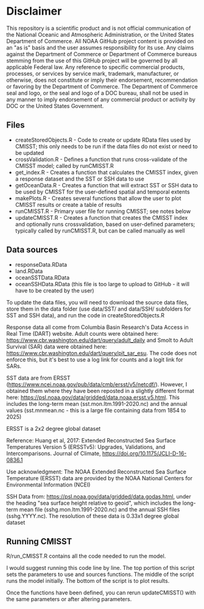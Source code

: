 # Disclaimer

This repository is a scientific product and is not official communication of the National Oceanic and Atmospheric Administration, or the United States Department of Commerce. All NOAA GitHub project content is provided on an "as is" basis and the user assumes responsibility for its use. Any claims against the Department of Commerce or Department of Commerce bureaus stemming from the use of this GitHub project will be governed by all applicable Federal law. Any reference to specific commercial products, processes, or services by service mark, trademark, manufacturer, or otherwise, does not constitute or imply their endorsement, recommendation or favoring by the Department of Commerce. The Department of Commerce seal and logo, or the seal and logo of a DOC bureau, shall not be used in any manner to imply endorsement of any commercial product or activity by DOC or the United States Government.

## Files

-   createStoredObjects.R - Code to create or update RData files used by CMISST; this only needs to be run if the data files do not exist or need to be updated
-   crossValidation.R - Defines a function that runs cross-validate of the CMISST model; called by runCMISST.R
-   get_index.R - Creates a function that calculates the CMISST index, given a response dataset and the SST or SSH data to use
-   getOceanData.R - Creates a function that will extract SST or SSH data to be used by CMISST for the user-defined spatial and temporal extents
-   makePlots.R - Creates several functions that allow the user to plot CMISST results or create a table of results
-   runCMISST.R - Primary user file for running CMISST; see notes below
-   updateCMISST.R - Creates a function that creates the CMISST index and optionally runs crossvalidation, based on user-defined parameters; typically called by runCMISST.R, but can be called manually as well

## Data sources

-   responseData.RData
-   land.RData
-   oceanSSTData.RData
-   oceanSSHData.RData (this file is too large to upload to GitHub - it will have to be created by the user)

To update the data files, you will need to download the source data files, store them in the data folder (use data/SST/ and data/SSH/ subfolders for SST and SSH data), and run the code in createStoredObjects.R

Response data all come from Columbia Basin Research's Data Access in Real Time (DART) website. Adult counts were obtained here: <https://www.cbr.washington.edu/dart/query/adult_daily> and Smolt to Adult Survival (SAR) data were obtained here: <https://www.cbr.washington.edu/dart/query/pit_sar_esu>. The code does not enforce this, but it's best to use a log link for counts and a logit link for SARs.

SST data are from ERSST (<https://www.ncei.noaa.gov/pub/data/cmb/ersst/v5/netcdf/>). However, I obtained them where they have been reposted in a slightly different format here: <https://psl.noaa.gov/data/gridded/data.noaa.ersst.v5.html>. This includes the long-term mean (sst.mon.ltm.1991-2020.nc) and the annual values (sst.mnmean.nc - this is a large file containing data from 1854 to 2025)

ERSST is a 2x2 degree global dataset

Reference: Huang et al, 2017: Extended Reconstructed Sea Surface Temperatures Version 5 (ERSSTv5): Upgrades, Validations, and Intercomparisons. Journal of Climate, <https://doi.org/10.1175/JCLI-D-16-0836.1>

Use acknowledgment: The NOAA Extended Reconstructed Sea Surface Temperature (ERSST) data are provided by the NOAA National Centers for Environmental Information (NCEI)

SSH Data from: <https://psl.noaa.gov/data/gridded/data.godas.html>, under the heading "sea surface height relative to geoid", which includes the long-term mean file (sshg.mon.ltm.1991-2020.nc) and the annual SSH files (sshg.YYYY.nc). The resolution of these data is 0.33x1 degree global dataset

## Running CMISST

R/run_CMISST.R contains all the code needed to run the model.

I would suggest running this code line by line. The top portion of this script sets the parameters to use and sources functions. The middle of the script runs the model initially. The bottom of the script is to plot results.

Once the functions have been defined, you can rerun updateCMISST() with the same parameters or after altering parameters.
